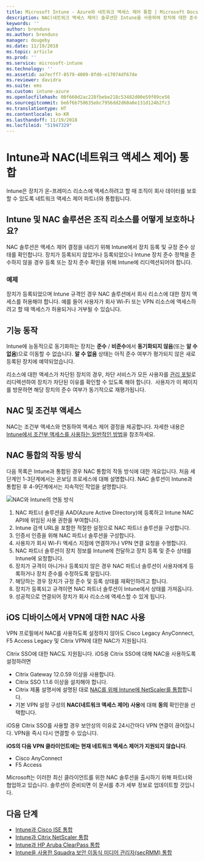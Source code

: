 ```yaml
---
title: Microsoft Intune - Azure와 네트워크 액세스 제어 통합 | Microsoft Docs
description: NAC(네트워크 액세스 제어) 솔루션은 Intune을 사용하여 장치에 대한 준수 및 등록을 확인합니다. NAC는 조건부 액세스를 사용한 특정 동작 및 작업을 포함합니다. 등록된 단계를 참조하고 파트너 솔루션 목록을 가져옵니다.
keywords: ''
author: brenduns
ms.author: brenduns
manager: dougeby
ms.date: 11/19/2018
ms.topic: article
ms.prod: ''
ms.service: microsoft-intune
ms.technology: ''
ms.assetid: aa7ecff7-8579-4009-8fd6-e17074df67de
ms.reviewer: davidra
ms.suite: ems
ms.custom: intune-azure
ms.openlocfilehash: 00f660d2ac228fbebe218c53482d00e59f09ce56
ms.sourcegitcommit: be6f6b750635ebc7956dd2d60a0e131d124b2fc3
ms.translationtype: HT
ms.contentlocale: ko-KR
ms.lasthandoff: 11/19/2018
ms.locfileid: "51947329"
---
```

# <a name="network-access-control-nac-integration-with-intune"></a>Intune과 NAC(네트워크 액세스 제어) 통합

Intune은 장치가 온-프레미스 리소스에 액세스하려고 할 때 조직이 회사 데이터를 보호할 수 있도록 네트워크 액세스 제어 파트너와 통합됩니다.

## <a name="how-do-intune-and-nac-solutions-help-protect-your-organization-resources"></a>Intune 및 NAC 솔루션은 조직 리소스를 어떻게 보호하나요?

NAC 솔루션은 액세스 제어 결정을 내리기 위해 Intune에서 장치 등록 및 규정 준수 상태를 확인합니다. 장치가 등록되지 않았거나 등록되었으나 Intune 장치 준수 정책을 준수하지 않을 경우 등록 또는 장치 준수 확인을 위해 Intune에 리디렉션되어야 합니다.

### <a name="example"></a>예제

장치가 등록되었으며 Intune 규격인 경우 NAC 솔루션에서 회사 리소스에 대한 장치 액세스를 허용해야 합니다. 예를 들어 사용자가 회사 Wi-Fi 또는 VPN 리소스에 액세스하려고 할 때 액세스가 허용되거나 거부될 수 있습니다.

## <a name="feature-behaviors"></a>기능 동작

Intune에 능동적으로 동기화하는 장치는 **준수** / **비준수**에서 **동기화되지 않음**(또는 **알 수 없음**)으로 이동할 수 없습니다. **알 수 없음** 상태는 아직 준수 여부가 평가되지 않은 새로 등록된 장치에 예약되었습니다.

리소스에 대한 액세스가 차단된 장치의 경우, 차단 서비스가 모든 사용자를 [관리 포털](https://portal.manage.microsoft.com)로 리디렉션하여 장치가 차단된 이유를 확인할 수 있도록 해야 합니다.  사용자가 이 페이지를 방문하면 해당 장치의 준수 여부가 동기적으로 재평가됩니다.

## <a name="nac-and-conditional-access"></a>NAC 및 조건부 액세스

NAC는 조건부 액세스와 연동하여 액세스 제어 결정을 제공합니다. 자세한 내용은 [Intune에서 조건부 액세스를 사용하는 일반적인 방법](conditional-access-intune-common-ways-use.md)을 참조하세요.

## <a name="how-the-nac-integration-works"></a>NAC 통합의 작동 방식

다음 목록은 Intune과 통합된 경우 NAC 통합의 작동 방식에 대한 개요입니다. 처음 세 단계인 1-3단계에서는 온보딩 프로세스에 대해 설명합니다. NAC 솔루션이 Intune과 통합된 후 4-9단계에서는 지속적인 작업을 설명합니다.

![NAC와 Intune의 연동 방식](./media/ca-intune-common-ways-2.png)

1. NAC 파트너 솔루션을 AAD(Azure Active Directory)에 등록하고 Intune NAC API에 위임된 사용 권한을 부여합니다.
2. Intune 검색 URL을 포함한 적절한 설정으로 NAC 파트너 솔루션을 구성합니다.
3. 인증서 인증을 위해 NAC 파트너 솔루션을 구성합니다.
4. 사용자가 회사 Wi-Fi 액세스 지점에 연결하거나 VPN 연결 요청을 수행합니다.
5. NAC 파트너 솔루션이 장치 정보를 Intune에 전달하고 장치 등록 및 준수 상태를 Intune에 요청합니다.
6. 장치가 규격이 아니거나 등록되지 않은 경우 NAC 파트너 솔루션이 사용자에게 등록하거나 장치 준수를 수정하도록 알립니다.
7. 해당하는 경우 장치가 규정 준수 및 등록 상태를 재확인하려고 합니다.
8. 장치가 등록되고 규격이면 NAC 파트너 솔루션이 Intune에서 상태를 가져옵니다.
9. 성공적으로 연결되어 장치가 회사 리소스에 액세스할 수 있게 됩니다.

## <a name="use-nac-for-vpn-on-your-ios-devices"></a>iOS 디바이스에서 VPN에 대한 NAC 사용  
VPN 프로필에서 NAC를 사용하도록 설정하지 않아도 Cisco Legacy AnyConnect, F5 Access Legacy 및 Citrix VPN에 대한 NAC가 지원됩니다.

Citrix SSO에 대한 NAC도 지원됩니다. iOS용 Citrix SSO에 대해 NAC을 사용하도록 설정하려면
- Citrix Gateway 12.0.59 이상을 사용합니다.  
- Citrix SSO 1.1.6 이상을 설치해야 합니다.
- Citrix 제품 설명서에 설명된 대로 [NAC를 위해 Intune에 NetScaler를 통합](https://docs.citrix.com/en-us/netscaler-gateway/12/microsoft-intune-integration/configuring-network-access-control-device-check-for-netscaler-gateway-virtual-server-for-single-factor-authentication-deployment.html)합니다.
- 기본 VPN 설정 구성의 **NAC(네트워크 액세스 제어) 사용**에 대해 **동의** 확인란을 선택합니다.

iOS용 Citrix SSO를 사용할 경우 보안상의 이유로 24시간마다 VPN 연결이 끊어집니다. VPN을 즉시 다시 연결할 수 있습니다.


**iOS의 다음 VPN 클라이언트에는 현재 네트워크 액세스 제어가 지원되지 않습니다**.
-   Cisco AnyConnect
-   F5 Access

Microsoft는 이러한 최신 클라이언트를 위한 NAC 솔루션을 출시하기 위해 파트너와 협업하고 있습니다. 솔루션이 준비되면 이 문서를 추가 세부 정보로 업데이트할 것입니다. 


## <a name="next-steps"></a>다음 단계

- [Intune과 Cisco ISE 통합](http://www.cisco.com/c/en/us/td/docs/security/ise/2-1/admin_guide/b_ise_admin_guide_21/b_ise_admin_guide_20_chapter_01000.html)
- [Intune과 Citrix NetScaler 통합](http://docs.citrix.com/en-us/netscaler-gateway/12/microsoft-intune-integration/configuring-network-access-control-device-check-for-netscaler-gateway-virtual-server-for-single-factor-authentication-deployment.html)
- [Intune과 HP Aruba ClearPass 통합](https://support.arubanetworks.com/Documentation/tabid/77/DMXModule/512/Command/Core_Download/Default.aspx?EntryId=31271)
- [Intune을 사용한 Squadra 보안 이동식 미디어 관리자(secRMM) 통합](http://www.squadratechnologies.com/StaticContent/ProductDownload/secRMM/9.9.0.0/secRMMIntuneAccessControlSetupGuide.pdf)
